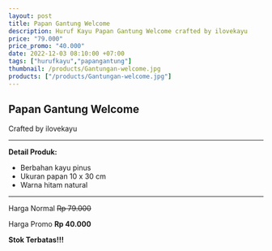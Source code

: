 ```yaml
---
layout: post
title: Papan Gantung Welcome
description: Huruf Kayu Papan Gantung Welcome crafted by ilovekayu
price: "79.000"
price_promo: "40.000"
date: 2022-12-03 08:10:00 +07:00
tags: ["hurufkayu","papangantung"]
thumbnail: /products/Gantungan-welcome.jpg
products: ["/products/Gantungan-welcome.jpg"]
---
```


## Papan Gantung Welcome ##

Crafted by ilovekayu

---

**Detail Produk:**

* Berbahan kayu pinus
* Ukuran papan 10 x 30 cm
* Warna hitam natural 

---

Harga Normal ~~Rp 79.000~~

Harga Promo **Rp 40.000**

**Stok Terbatas!!!**
